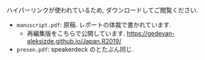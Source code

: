 ハイパーリンクが使われているため, ダウンロードしてご閲覧ください.

* `manuscript.pdf`: 原稿. レポートの体裁で書かれています.
  + 再編集版をこちらで公開しています. https://gedevan-aleksizde.github.io/Japan.R2019/
* `presen.pdf`: speakerdeck のとたぶん同じ.
